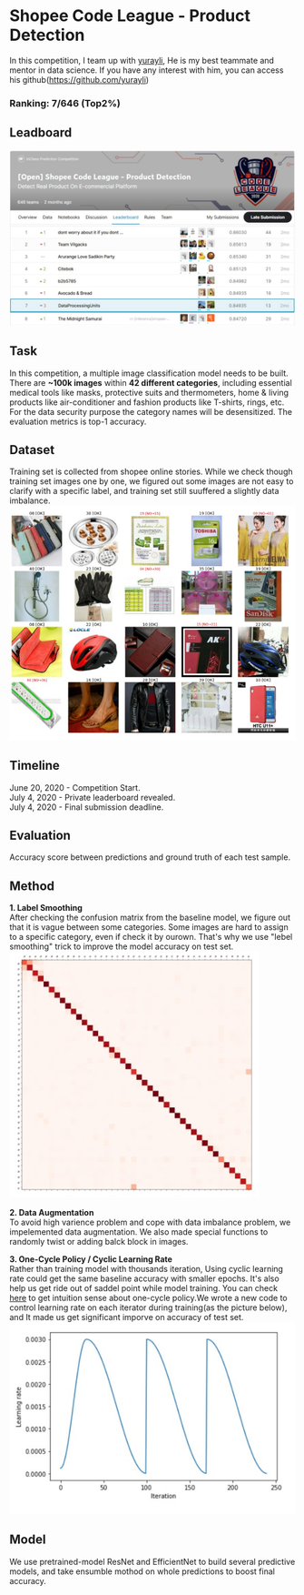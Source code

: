 # Shopee Code League - Product Detection  
In this competition, I team up with [yurayli](https://github.com/yurayli), He is my best teammate and mentor in data science. If you have any interest with him, you can access his github(https://github.com/yurayli)
### Ranking: 7/646 (Top2%)
## Leadboard 
<img src="pic/leadboard2.jpg" alt="drawing" width="800"/>


## Task
In this competition, a multiple image classification model needs to be built. There are **~100k images** within **42 different categories**, including essential medical tools like masks, protective suits and thermometers, home & living products like air-conditioner and fashion products like T-shirts, rings, etc. For the data security purpose the category names will be desensitized. The evaluation metrics is top-1 accuracy.

## Dataset
Training set is collected from shopee online stories. While we check though training set images one by one, we figured out some images are not easy to clarify with a specific label, and training set still suuffered a slightly data imbalance.<br>
<img src="pic/dataset.jpg">

## Timeline
June 20, 2020 - Competition Start.<br>
July 4, 2020 - Private leaderboard revealed.<br>
July 4, 2020 - Final submission deadline.<br>

## Evaluation
Accuracy score between predictions and ground truth of each test sample.

## Method
**1. Label Smoothing**<br>
After checking the confusion matrix from the baseline model, we figure out that it is vague between some categories. Some images are hard to assign to a specific category, 
even if check it by ourown. That's why we use "lebel smoothing" trick to improve the model accuracy on test set.<br>
<img src="pic/confusion_matrix2.jpg"><br>

**2. Data Augmentation**<br>
To avoid high varience problem and cope with data imbalance problem, we impelemented data augmentation. We also made special functions to randomly twist or adding balck block in images.<br>

**3. One-Cycle Policy / Cyclic Learning Rate**<br>
Rather than training model with thousands iteration, Using cyclic learning rate could get the same baseline accuracy with smaller epochs. It's also help us get ride out of saddel point while model training. You can check [here](https://towardsdatascience.com/finding-good-learning-rate-and-the-one-cycle-policy-7159fe1db5d6) to get intuition sense about one-cycle policy.We wrote a new code to control learning rate on each iterator during training(as the picture below), and It made us get significant imporve on accuracy of test set.<br>
<img src="pic/cycling.jpg"><br>

## Model
We use pretrained-model ResNet and EfficientNet to build several predictive models, and take ensumble mothod on whole predictions to boost final accuracy.<br>
